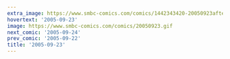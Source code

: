```yaml
---
extra_image: https://www.smbc-comics.com/comics/1442343420-20050923after.png
hovertext: '2005-09-23'
image: https://www.smbc-comics.com/comics/20050923.gif
next_comic: '2005-09-24'
prev_comic: '2005-09-22'
title: '2005-09-23'
---
```


